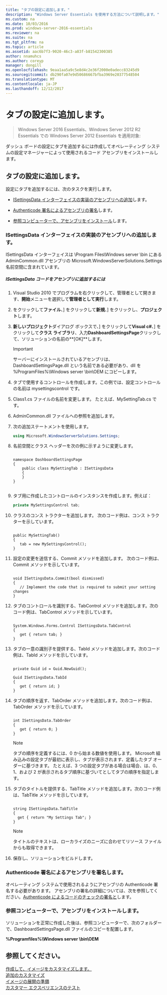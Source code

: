 ```yaml
---
title: "タブの設定に追加します。"
description: "Windows Server Essentials を使用する方法について説明します。"
ms.custom: na
ms.date: 10/03/2016
ms.prod: windows-server-2016-essentials
ms.reviewer: na
ms.suite: na
ms.tgt_pltfrm: na
ms.topic: article
ms.assetid: aac6b7f3-9020-46c3-a83f-b81542300385
author: nnamuhcs
ms.author: coreyp
manager: dongill
ms.openlocfilehash: 9eaa1aa5a9c5e8d4c2e36f2000e0adecc83245d9
ms.sourcegitcommit: db290fa07e9d50686667bfba3969e20377548504
ms.translationtype: MT
ms.contentlocale: ja-JP
ms.lasthandoff: 12/12/2017
---
```

# <a name="add-a-tab-to-settings"></a>タブの設定に追加します。

>Windows Server 2016 Essentials、Windows Server 2012 R2 Essentials での Windows Server 2012 Essentials を適用対象:

ダッシュ ボードの設定にタブを追加するには作成してオペレーティング システムの設定マネージャーによって使用されるコード アセンブリをインストールします。  
  
## <a name="add-a-tab-to-settings"></a>タブの設定に追加します。  
 設定にタブを追加するには、次のタスクを実行します。  
  
-   [ISettingsData インターフェイスの実装のアセンブリへの追加](Add-a-Tab-to-Settings.md#BKMK_ISettingsData)します。  
  
-   [Authenticode 署名によるアセンブリの署名](Add-a-Tab-to-Settings.md#BKMK_SignAssembly)します。  
  
-   [参照コンピューターで、アセンブリをインストール](Add-a-Tab-to-Settings.md#BKMK_InstallAssembly)します。  
  
###  <a name="BKMK_ISettingsData"></a>ISettingsData インターフェイスの実装のアセンブリへの追加します。  
 ISettingsData インターフェイスは \Program Files\Windows server \bin にある AdminCommon.dll アセンブリの Microsoft.WindowsServerSolutions.Settings 名前空間に含まれています。  
  
##### <a name="to-add-the-isettingsdata-code-to-the-assembly"></a>ISettingsData コードをアセンブリに追加するには  
  
1.  Visual Studio 2010 でプログラムを右クリックして、管理者として開きます、**開始**メニューを選択して**管理者として実行**します。  
  
2.  をクリックして**ファイル**、] をクリックして**新規**、] をクリックし、**プロジェクト**します。  
  
3.  **新しいプロジェクト**ダイアログ ボックスで、] をクリックして**Visual c#**、] をクリックして**クラス ライブラリ**、入力**DashboardSettingsPage**クリックして、ソリューションの名前の**[OK]**します。  
  
    > [!IMPORTANT]
    >  サーバーにインストールされているアセンブリは、DashboardSettingsPage.dll という名前である必要があり、dll を %ProgramFiles%\Windows server \bin\OEM にコピーします。  
  
4.  タブで使用するコントロールを作成します。この例では、設定コントロールの名前は mysettingscontrol です。  
  
5.  Class1.cs ファイルの名前を変更します。 たとえば、MySettingTab.cs です。  
  
6.  AdminCommon.dll ファイルへの参照を追加します。  
  
7.  次の追加ステートメントを使用します。  
  
    ```c#  
    using Microsoft.WindowsServerSolutions.Settings;  
    ```  
  
8.  名前空間とクラス ヘッダーを次の例に示すように変更します。  
  
    ```  
  
    namespace DashboardSettingsPage  
    {  
        public class MySettingTab : ISettingsData  
        {  
        }  
    }  
  
    ```  
  
9. タブ用に作成したコントロールのインスタンスを作成します。例えば：  
  
    ```c#  
    private MySettingsControl tab;  
    ```  
  
10. クラスのコンス トラクターを追加します。 次のコード例は、コンス トラクターを示しています。  
  
    ```  
  
    public MySettingTab()  
    {  
       tab = new MySettingsControl();  
    }  
    ```  
  
11. 設定の変更を送信する、Commit メソッドを追加します。 次のコード例は、Commit メソッドを示しています。  
  
    ```  
  
    void ISettingsData.Commit(bool dismissed)  
    {  
       // Implement the code that is required to submit your setting changes  
    }  
    ```  
  
12. タブのコントロールを識別する、TabControl メソッドを追加します。次のコード例は、TabControl メソッドを示しています。  
  
    ```  
  
    System.Windows.Forms.Control ISettingsData.TabControl  
    {  
       get { return tab; }  
    }  
    ```  
  
13. タブの一意の識別子を提供する、TabId メソッドを追加します。次のコード例は、TabId メソッドを示しています。  
  
    ```  
  
    private Guid id = Guid.NewGuid();  
  
    Guid ISettingsData.TabId  
    {  
       get { return id; }  
    }  
    ```  
  
14. タブの順序を返す、TabOrder メソッドを追加します。次のコード例は、TabOrder メソッドを示しています。  
  
    ```  
  
    int ISettingsData.TabOrder  
    {  
       get { return 0; }  
    }  
    ```  
  
    > [!NOTE]
    >  タブの順序を定義するには、0 から始まる数値を使用します。 Microsoft 組み込みの設定タブが最初に表示し、タブが表示されます、定義したタブ オーダーに基づきます。 たとえば、3 つの設定タブがある場合は場合、は、0、1、および 2 が表示されるタブ順序に基づいてとしてタブの順序を指定します。  
  
15. タブのタイトルを提供する、TabTitle メソッドを追加します。次のコード例は、TabTitle メソッドを示しています。  
  
    ```  
  
    string ISettingsData.TabTitle  
    {  
      get { return "My Settings Tab"; }  
    }  
    ```  
  
    > [!NOTE]
    >  タイトルのテキストは、ローカライズのニーズに合わせてリソース ファイルからも取得できます。  
  
16. 保存し、ソリューションをビルドします。  
  
###  <a name="BKMK_SignAssembly"></a>Authenticode 署名によるアセンブリを署名します。  
 オペレーティング システムで使用されるようにアセンブリの Authenticode 署名する必要があります。 アセンブリの署名の詳細については、次を参照してください。[Authenticode によるコードのチェックの署名と](https://msdn.microsoft.com/library/ms537364\(VS.85\).aspx#SignCode)します。  
  
###  <a name="BKMK_InstallAssembly"></a>参照コンピューターで、アセンブリをインストールします。  
 ソリューションを正常に作成した後は、参照コンピューターで、次のフォルダーで、DashboardSettingsPage.dll ファイルのコピーを配置します。  
  
 **%Programfiles%\Windows server \bin\OEM**  
  
## <a name="see-also"></a>参照してください。  
 [作成して、イメージをカスタマイズします。](Creating-and-Customizing-the-Image.md)   
 [追加のカスタマイズ](Additional-Customizations.md)   
 [イメージの展開の準備](Preparing-the-Image-for-Deployment.md)   
 [カスタマー エクスペリエンスのテスト](Testing-the-Customer-Experience.md)